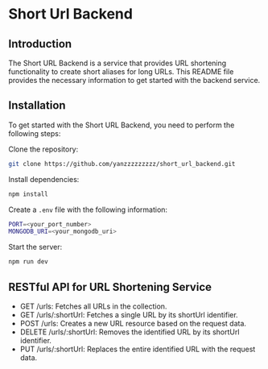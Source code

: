 # Short Url Backend

## Introduction

The Short URL Backend is a service that provides URL shortening functionality to create short aliases for long URLs. This README file provides the necessary information to get started with the backend service.

## Installation

To get started with the Short URL Backend, you need to perform the following steps:

Clone the repository:

```bash
git clone https://github.com/yanzzzzzzzzz/short_url_backend.git
```

Install dependencies:

```bash
npm install
```

Create a `.env` file with the following information:

```bash
PORT=<your_port_number>
MONGODB_URI=<your_mongodb_uri>
```

Start the server:

```bash
npm run dev
```

## RESTful API for URL Shortening Service

* GET /urls: Fetches all URLs in the collection.
* GET /urls/:shortUrl: Fetches a single URL by its shortUrl identifier.
* POST /urls: Creates a new URL resource based on the request data.
* DELETE /urls/:shortUrl: Removes the identified URL by its shortUrl identifier.
* PUT /urls/:shortUrl: Replaces the entire identified URL with the request data.
